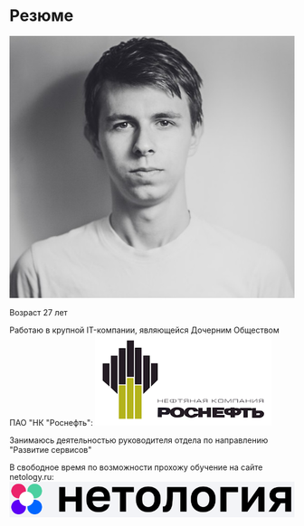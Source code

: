 # Резюме

![ФОТО](img/Tsi7gasi7Sc.jpg)

Возраст 27 лет

Работаю в крупной IT-компании, являющейся Дочерним Обществом ПАО "НК "Роснефть": ![Логотип Роснефть](img/images.png)

Занимаюсь деятельностью руководителя отдела по направлению "Развитие сервисов"

В свободное время по возможности прохожу обучение на сайте netology.ru:![Логотип Нетологии](img/exkn8ppz.png)
